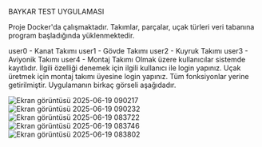 BAYKAR TEST UYGULAMASI

Proje Docker'da çalışmaktadır. 
Takımlar, parçalar, uçak türleri veri tabanına program başladığında yüklenmektedir.

user0 - Kanat Takımı
user1 - Gövde Takımı
user2 - Kuyruk Takımı
user3 - Aviyonik Takımı
user4 - Montaj Takımı
Olmak üzere kullanıcılar sistemde kayıtlıdır. İlgili özelliği denemek için ilgili kullanıcı ile login yapınız. Uçak üretmek için montaj takımı üyesine login yapınız.
Tüm fonksiyonlar yerine getirilmiştir. Uygulamanın birkaç görseli aşağıdadır.


![Ekran görüntüsü 2025-06-19 090217](https://github.com/user-attachments/assets/74a729fa-26bf-494f-8fe5-3db2059d8d1d)
![Ekran görüntüsü 2025-06-19 090232](https://github.com/user-attachments/assets/d829ccbc-187c-4353-a69b-60a885598e19)
![Ekran görüntüsü 2025-06-19 083722](https://github.com/user-attachments/assets/b6a9788f-2ec6-428f-b446-09f2227e6d6b)
![Ekran görüntüsü 2025-06-19 083746](https://github.com/user-attachments/assets/9f46aaba-906e-4e2d-a5b7-9f95db975930)
![Ekran görüntüsü 2025-06-19 083802](https://github.com/user-attachments/assets/d34c61f7-7464-42ce-b481-a16813ec11cd)
